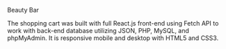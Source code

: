 Beauty Bar

The shopping cart was built with full React.js front-end using Fetch API to work with back-end database utilizing JSON, PHP, MySQL, and phpMyAdmin. It is responsive mobile and desktop with HTML5 and CSS3.
